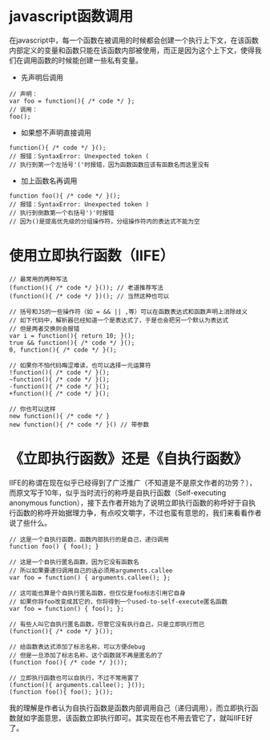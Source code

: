 # javascript函数调用
在javascript中，每一个函数在被调用的时候都会创建一个执行上下文，在该函数内部定义的变量和函数只能在该函数内部被使用，而正是因为这个上下文，使得我们在调用函数的时候能创建一些私有变量。
- 先声明后调用
```
// 声明：
var foo = function(){ /* code */ };
// 调用：
foo();
```
- 如果想不声明直接调用
```
function(){ /* code */ }(); 
// 报错：SyntaxError: Unexpected token (
// 执行到第一个左括号'('时报错，因为函数函数应该有函数名而这里没有
```
- 加上函数名再调用
```
function foo(){ /* code */ }(); 
// 报错：SyntaxError: Unexpected token )
// 执行到倒数第一个右括号')'时报错
// 因为()是提高优先级的分组操作符，分组操作符内的表达式不能为空
```

# 使用立即执行函数（IIFE）
```
// 最常用的两种写法
(function(){ /* code */ }()); // 老道推荐写法
(function(){ /* code */ })(); // 当然这种也可以
 
// 括号和JS的一些操作符（如 = && || ,等）可以在函数表达式和函数声明上消除歧义
// 如下代码中，解析器已经知道一个是表达式了，于是也会把另一个默认为表达式
// 但是两者交换则会报错
var i = function(){ return 10; }();
true && function(){ /* code */ }();
0, function(){ /* code */ }();
 
// 如果你不怕代码晦涩难读，也可以选择一元运算符
!function(){ /* code */ }();
~function(){ /* code */ }();
-function(){ /* code */ }();
+function(){ /* code */ }();
 
// 你也可以这样
new function(){ /* code */ }
new function(){ /* code */ }() // 带参数
```

# 《立即执行函数》还是《自执行函数》
IIFE的称谓在现在似乎已经得到了广泛推广（不知道是不是原文作者的功劳？），而原文写于10年，似乎当时流行的称呼是自执行函数（Self-executing anonymous function），接下去作者开始为了说明立即执行函数的称呼好于自执行函数的称呼开始据理力争，有点咬文嚼字，不过也蛮有意思的，我们来看看作者说了些什么。
```
// 这是一个自执行函数，函数内部执行的是自己，递归调用
function foo() { foo(); }

// 这是一个自执行匿名函数，因为它没有函数名
// 所以如果要递归调用自己的话必须用arguments.callee
var foo = function() { arguments.callee(); };

// 这可能也算是个自执行匿名函数，但仅仅是foo标志引用它自身
// 如果你将foo改变成其它的，你将得到一个used-to-self-execute匿名函数
var foo = function() { foo(); };

// 有些人叫它自执行匿名函数，尽管它没有执行自己，只是立即执行而已
(function(){ /* code */ }());

// 给函数表达式添加了标志名称，可以方便debug
// 但是一旦添加了标志名称，这个函数就不再是匿名的了
(function foo(){ /* code */ }());

// 立即执行函数也可以自执行，不过不常用罢了
(function(){ arguments.callee(); }());
(function foo(){ foo(); }());
```
我的理解是作者认为自执行函数是函数内部调用自己（递归调用），而立即执行函数就如字面意思，该函数立即执行即可。其实现在也不用去管它了，就叫IIFE好了。